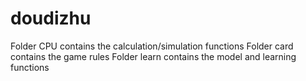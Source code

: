# doudizhu

Folder CPU contains the calculation/simulation functions
Folder card contains the game rules
Folder learn contains the model and learning functions
